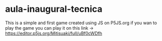 # aula-inaugural-tecnica
This is a simple and first game created using JS on P5JS.org
if you wan to play the game you can play it on this link -> https://editor.p5js.org/Mitisuaki/full/uBf0cWDfh
